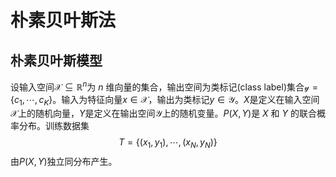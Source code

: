 # 朴素贝叶斯法

## 朴素贝叶斯模型

设输入空间$\mathcal{X} \subseteq \mathbb{R}^n$为 $n$ 维向量的集合，输出空间为类标记(class label)集合$\mathcal{y} =\{ c_{1},\cdots,c_{K} \}$。输入为特征向量$x \in \mathcal{X}$，输出为类标记$y \in \mathcal{Y}$。$X$是定义在输入空间$\mathcal{X}$上的随机向量，$Y$是定义在输出空间$\mathcal{Y}$上的随机变量。$P(X,Y)$是 $X$ 和 $Y$ 的联合概率分布。训练数据集
$$ T=\{ (x_{1},y_{1}),\cdots , (x_{N},y_{N})\} $$
由$P(X,Y)$独立同分布产生。